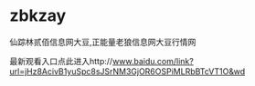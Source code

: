 # zbkzay
仙踪林贰佰信息网大豆,正能量老狼信息网大豆行情网

最新观看入口点此进入http://www.baidu.com/link?url=jHz8AcivB1yuSpc8sJSrNM3GjOR6OSPiMLRbBTcVT1O&wd
